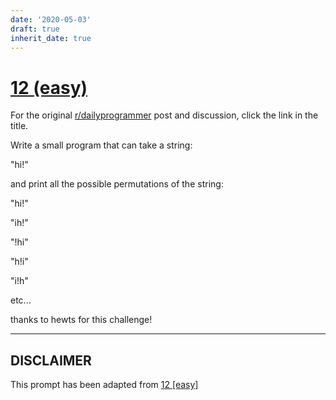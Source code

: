 ```yaml
---
date: '2020-05-03'
draft: true
inherit_date: true
---
```


# [12 (easy)](https://www.reddit.com/r/dailyprogrammer/comments/pxs2x/2202012_challenge_12_easy/)

For the original [r/dailyprogrammer](https://www.reddit.com/r/dailyprogrammer/) post and discussion, click the link in the title.

Write a small program that can take a string:

"hi!"

and print all the possible permutations of the string:

"hi!"

"ih!"

"!hi"

"h!i"

"i!h"

etc...

thanks to hewts for this challenge!


----
## **DISCLAIMER**
This prompt has been adapted from [12 [easy]](https://www.reddit.com/r/dailyprogrammer/comments/pxs2x/2202012_challenge_12_easy/
)
